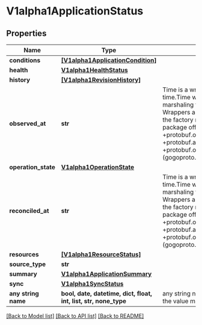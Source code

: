 # V1alpha1ApplicationStatus


## Properties
Name | Type | Description | Notes
------------ | ------------- | ------------- | -------------
**conditions** | [**[V1alpha1ApplicationCondition]**](V1alpha1ApplicationCondition.md) |  | [optional] 
**health** | [**V1alpha1HealthStatus**](V1alpha1HealthStatus.md) |  | [optional] 
**history** | [**[V1alpha1RevisionHistory]**](V1alpha1RevisionHistory.md) |  | [optional] 
**observed_at** | **str** | Time is a wrapper around time.Time which supports correct marshaling to YAML and JSON.  Wrappers are provided for many of the factory methods that the time package offers.  +protobuf.options.marshal&#x3D;false +protobuf.as&#x3D;Timestamp +protobuf.options.(gogoproto.goproto_stringer)&#x3D;false | [optional] 
**operation_state** | [**V1alpha1OperationState**](V1alpha1OperationState.md) |  | [optional] 
**reconciled_at** | **str** | Time is a wrapper around time.Time which supports correct marshaling to YAML and JSON.  Wrappers are provided for many of the factory methods that the time package offers.  +protobuf.options.marshal&#x3D;false +protobuf.as&#x3D;Timestamp +protobuf.options.(gogoproto.goproto_stringer)&#x3D;false | [optional] 
**resources** | [**[V1alpha1ResourceStatus]**](V1alpha1ResourceStatus.md) |  | [optional] 
**source_type** | **str** |  | [optional] 
**summary** | [**V1alpha1ApplicationSummary**](V1alpha1ApplicationSummary.md) |  | [optional] 
**sync** | [**V1alpha1SyncStatus**](V1alpha1SyncStatus.md) |  | [optional] 
**any string name** | **bool, date, datetime, dict, float, int, list, str, none_type** | any string name can be used but the value must be the correct type | [optional]

[[Back to Model list]](../README.md#documentation-for-models) [[Back to API list]](../README.md#documentation-for-api-endpoints) [[Back to README]](../README.md)


